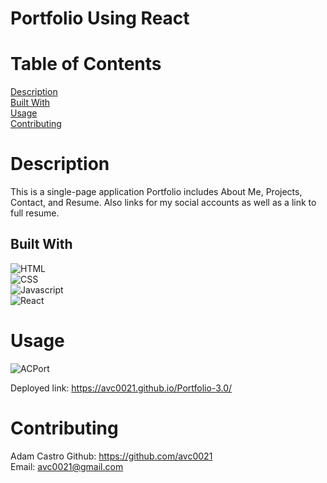 # Portfolio Using React

# Table of Contents
  
  [Description](#description)</br>
  [Built With](#built-with)</br>
  [Usage](#usage)</br>
  [Contributing](#contributing)</br>

# Description
This is a single-page application Portfolio includes About Me, Projects, Contact, and Resume. 
Also links for my social accounts as well as a link to full resume.

## Built With
![HTML](https://img.shields.io/badge/HTML5-E34F26?style=plastic&logo=html5&logoColor=white)
</br>
![CSS](https://img.shields.io/badge/CSS3-1572B6?style=plastic&logo=css3&logoColor=white)</br>
![Javascript](https://img.shields.io/badge/JavaScript-F7DF1E?style=plastic&logo=javascript&logoColor=black)</br>
![React](https://img.shields.io/badge/React-20232A?style=plastic&logo=react&logoColor=61DAFB) 

# Usage
![ACPort](https://user-images.githubusercontent.com/91796423/171326739-4ed41721-7a56-4c7f-b653-4866c64f477c.png)


Deployed link:
https://avc0021.github.io/Portfolio-3.0/

# Contributing
Adam Castro
Github: https://github.com/avc0021</br>
Email: avc0021@gmail.com
